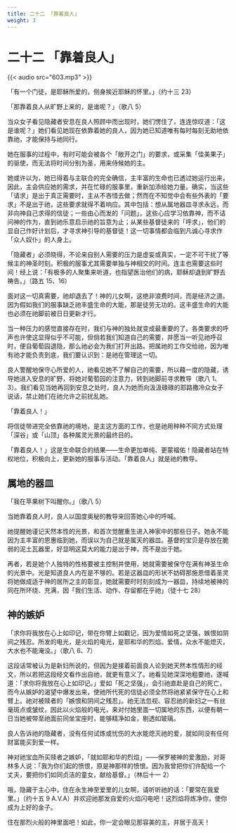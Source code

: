 ```yaml
---
title: 二十二 「靠着良人」
weight: 3
---
```


# 二十二 「靠着良人」

{{< audio src="603.mp3" >}}

「有一个门徒，是耶稣所爱的，侧身挨近耶稣的怀里。」（约十三 23）

「那靠着良人从旷野上来的，是谁呢？」（歌八 5）

当众女子看见隐藏者安息在良人照顾中而出现时，她们愣住了，连连惊叹道：「这是谁呢？」她们看见她现在依靠着她的良人，因为她已知道唯有每时每刻无助地依靠祂，才能保持与祂同行。

她在服事的过程中，有时可能会被各个「敞开之门」的要求，或采集「佳美果子」的驱使，而无法将时间分别为圣，用来侍候她的主。

她或许以为，她已得着与主联合的完全确信，主丰富的生命也已透过她运行出来，因此，主会供应她的需求，并在忙碌的服事里，重新加添给她力量。确实，当这些「请求」是出于真正需要时，主从不吝惜去做；然而在不知觉中会有些外表的「要求」不是出于祂，这些要求就得不着响应。其中包括：想从属地器皿寻求永远，而非向神自己求得的信徒；一些由心而发的「问题」，这些心应学习依靠神，而不诘问神的作为，直到祂乐意启示祂的旨意为止；从某些基督徒来的「呼求」，他们的显自己作好计划后，才寻求神引导的基督徒！这一切事情都会临到凡诚心寻求作「众人奴仆」的人身上。

「隐藏者」必须晓得，不论来自别人需要的压力是虚妄或真实，一定不可干扰了等候主的神圣时刻。积极的服事尤其需要单独与神相交的时间。连主也需要这些时间！经上说：「有极多的人聚集来听道，也指望医治他们的病，耶稣却退到旷野去祷告。」（路五 15、16）

面对这一切真需要，祂却退去了！神的儿女啊，这绝非浪费时间，而是经济之道。因为假如我们的服事缺乏祂丰盛生命的大能，那是徒劳无功的。这丰盛生命的大能也必须在祂脚前被日日更新才行。

当一种压力的感觉直接存在时，我们与神的独处就变成最重要的了。各类要求的呼声也许使这显得似乎不可能，但倘若我们知道自己的需要，并愿当一听见祂呼召时，便自葡萄园退隐，那么祂必会为我们打开出路。把属祂的工作交给祂，因为唯有祂才能负责到底，我们要认识到：是祂在管理这一切。

良人警醒地保守心所爱的人，祂看见她不了解自己的需要，所以藉一度的隐藏，诱导她进入安息的旷野，将她对葡萄园的注意力，转到祂脚前寻求教导（歌八 1、3）。我们看见当她再回到安息之处时，良人为她而向汲汲碌碌的耶路撒冷众女子说话，禁止她们在祂允许之前扰乱她。

「靠着良人！」

将信徒带进完全依靠祂的境地，是主这方面的工作，也是祂用种种不同方式处理「深谷」或「山顶」各种属灵光景的最终目的。

「靠着良人！」这是生命联合的结果——生命更加单纯、更蒙福佑！隐藏者站在特权地位，积极向上，更新她的服事与活动。「靠着良人」就是祂的教导。

## 属地的器皿

「我在苹果树下叫醒你。」（歌八 5）

当她靠着良人时，良人以国度奥秘的教导来回答她心中的呼喊。

祂提醒她谨记天然本性的光景，和首次觉醒重生进入神家中的那些日子。她永不能因为主丰富的恩惠临到她，而误以为自己就是属天的器皿。基督的宝贝是存放在脆弱的泥土瓦器里，好显明这莫大的能力是出于神，而不是出于她。

再者，若是她个人独特的性格要被主控制并使用，她就需要被保守在满有神圣生命的光景中。光是知道良人内在是不够的。若是这器皿的形状不妨碍那施恩借着圣灵将她做成适于神的居所之主的彰显，她就需要时时刻刻成为一器皿，持续地被神的同在所环绕、充满，因「我们生活、动作、存留都在乎祂」（徒十七 28）

## 神的嫉妒

「求你将我放在心上如印记，带在你臂上如戳记，因为爱情如死之坚强，嫉恨如阴间之残忍。所发的电光，是火焰的电光，是耶和华的烈焰。爱情，众水不能熄灭，大水也不能淹没。」（歌八 6、7）

这段话常被认为是新妇所说的，但因为是接着前面良人论到她天然本性情形的经文，所以若把这段经文看作出自祂，就更有意义了。祂看见她深深地粗要祂，遂喊道：「求你将我放在心上如印记。」爱如「死之坚强」，会引祂直赴是自己的死亡，而今从嫉妒的渴望中爆发出来，使祂所代死的信徒必须全然将祂紧紧保守在心上和臂上。祂对被赎者的「嫉恨和阴间之残忍」。祂无法忽视、容忍祂的新妇之一有丝毫斑点或皱纹，因此以火焰般的电光，来对付她里面一切属地的东西，以便有朝一日当她被带至祂面前同坐宝座时，能够精净如金，剔透如玻璃。

良人告诉祂的隐藏者，没有任何试炼或忧伤的大水能熄灭祂的爱，就如同没有任何财富能买到爱一样。

神对祂宝血所买赎者之嫉妒，「就如耶和华的烈焰」——保罗被神的爱激励，对哥林多人说：「我为你们起的愤恨，原是神那样的愤恨。因为我曾把你们许配给一个丈夫，要把你们如同贞洁的童女，献给基督。」（林后十一 2）

哦，隐藏于主心中，住在永生神至爱里的儿女啊，请听听祂的话：「要常在我爱里。」（约十五 9 A.V.A）并欢迎祂那发自爱的火焰闪电吧！这烈焰将炼净你，使你成为上好的金子。

住在那烈火般的神里面吧！如此，你一定会眼见那容美的主，并居于高天！
